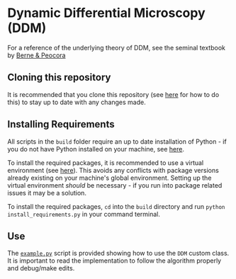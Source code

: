 # Dynamic Differential Microscopy (DDM)

For a reference of the underlying theory of DDM, see the seminal textbook by [Berne & Peocora](https://www.eng.uc.edu/~beaucag/Classes/Properties/Books/Bruce%20J.%20Berne,%20Robert%20Pecora%20-%20Dynamic%20Light%20Scattering_%20With%20Applications%20to%20Chemistry,%20Biology,%20and%20Physics-John%20Wiley%20&%20Sons,%20Inc.%20(2000).pdf)

## Cloning this repository

It is recommended that you clone this repository (see [here](https://docs.github.com/en/repositories/creating-and-managing-repositories/cloning-a-repository) for how to do this) to stay up to date with any changes made.

## Installing Requirements

All scripts in the `build` folder require an up to date installation of Python - if you do not have Python installed on your machine, see [here](https://www.python.org/downloads/).

To install the required packages, it is recommended to use a virtual environment (see [here](https://docs.python.org/3/library/venv.html)). This avoids any conflicts with package versions already existing on your machine's global environment. Setting up the virtual environment *should* be necessary - if you run into package related issues it may be a solution.

To install the required packages, `cd` into the `build` directory and run `python install_requirements.py` in your command terminal.

## Use

The [`example.py`](./example.py) script is provided showing how to use the `DDM` custom class. It is important to read the implementation to follow the algorithm properly and debug/make edits.
